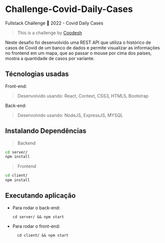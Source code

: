 # Challenge-Covid-Daily-Cases
Fullstack Challenge 🏅 2022 - Covid Daily Cases
>  This is a challenge by [Coodesh](https://coodesh.com/)

Neste desafio foi desenvolvido uma REST API que utiliza o histórico de casos de Covid de um banco de dados e permite visualizar as informações no frontend em um mapa, que ao passar o mouse por cima dos países, mostra a quantidade de casos por variante.


## Técnologias usadas

Front-end:
> Desenvolvido usando: React, Context, CSS3, HTML5, Bootstrap

Back-end:
> Desenvolvido usando: NodeJS, ExpressJS, MYSQL

## Instalando Dependências

> Backend
```bash
cd server/
npm install
``` 
> Frontend
```bash
cd client/
npm install
``` 
## Executando aplicação

* Para rodar o back-end:

  ```
  cd server/ && npm start
  ```
* Para rodar o front-end:

  ```
    cd client/ && npm start
  ```


